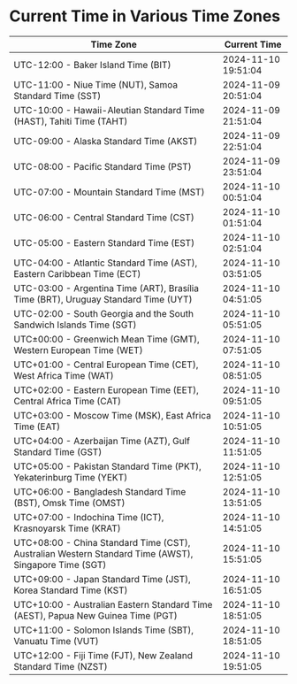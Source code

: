 # Current Time in Various Time Zones

| Time Zone | Current Time |
|-----------|--------------|
| UTC-12:00 - Baker Island Time (BIT) | 2024-11-10 19:51:04 |
| UTC-11:00 - Niue Time (NUT), Samoa Standard Time (SST) | 2024-11-09 20:51:04 |
| UTC-10:00 - Hawaii-Aleutian Standard Time (HAST), Tahiti Time (TAHT) | 2024-11-09 21:51:04 |
| UTC-09:00 - Alaska Standard Time (AKST) | 2024-11-09 22:51:04 |
| UTC-08:00 - Pacific Standard Time (PST) | 2024-11-09 23:51:04 |
| UTC-07:00 - Mountain Standard Time (MST) | 2024-11-10 00:51:04 |
| UTC-06:00 - Central Standard Time (CST) | 2024-11-10 01:51:04 |
| UTC-05:00 - Eastern Standard Time (EST) | 2024-11-10 02:51:04 |
| UTC-04:00 - Atlantic Standard Time (AST), Eastern Caribbean Time (ECT) | 2024-11-10 03:51:05 |
| UTC-03:00 - Argentina Time (ART), Brasília Time (BRT), Uruguay Standard Time (UYT) | 2024-11-10 04:51:05 |
| UTC-02:00 - South Georgia and the South Sandwich Islands Time (SGT) | 2024-11-10 05:51:05 |
| UTC±00:00 - Greenwich Mean Time (GMT), Western European Time (WET) | 2024-11-10 07:51:05 |
| UTC+01:00 - Central European Time (CET), West Africa Time (WAT) | 2024-11-10 08:51:05 |
| UTC+02:00 - Eastern European Time (EET), Central Africa Time (CAT) | 2024-11-10 09:51:05 |
| UTC+03:00 - Moscow Time (MSK), East Africa Time (EAT) | 2024-11-10 10:51:05 |
| UTC+04:00 - Azerbaijan Time (AZT), Gulf Standard Time (GST) | 2024-11-10 11:51:05 |
| UTC+05:00 - Pakistan Standard Time (PKT), Yekaterinburg Time (YEKT) | 2024-11-10 12:51:05 |
| UTC+06:00 - Bangladesh Standard Time (BST), Omsk Time (OMST) | 2024-11-10 13:51:05 |
| UTC+07:00 - Indochina Time (ICT), Krasnoyarsk Time (KRAT) | 2024-11-10 14:51:05 |
| UTC+08:00 - China Standard Time (CST), Australian Western Standard Time (AWST), Singapore Time (SGT) | 2024-11-10 15:51:05 |
| UTC+09:00 - Japan Standard Time (JST), Korea Standard Time (KST) | 2024-11-10 16:51:05 |
| UTC+10:00 - Australian Eastern Standard Time (AEST), Papua New Guinea Time (PGT) | 2024-11-10 18:51:05 |
| UTC+11:00 - Solomon Islands Time (SBT), Vanuatu Time (VUT) | 2024-11-10 18:51:05 |
| UTC+12:00 - Fiji Time (FJT), New Zealand Standard Time (NZST) | 2024-11-10 19:51:05 |
